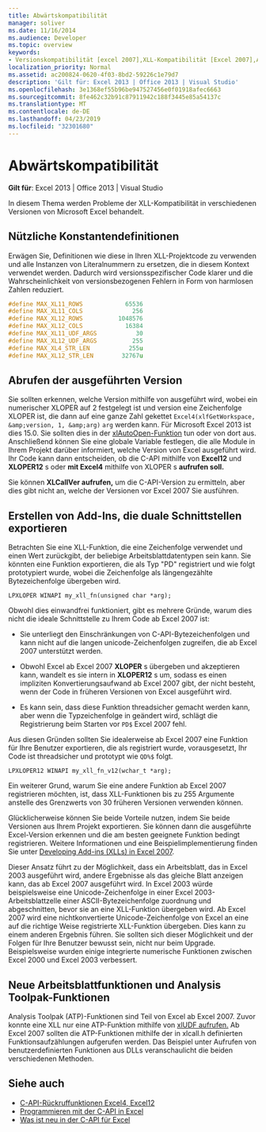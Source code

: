 ```yaml
---
title: Abwärtskompatibilität
manager: soliver
ms.date: 11/16/2014
ms.audience: Developer
ms.topic: overview
keywords:
- Versionskompatibilität [excel 2007],XLL-Kompatibilität [Excel 2007],Abwärtskompatibilität [Excel 2007]
localization_priority: Normal
ms.assetid: ac200824-0620-4f03-8bd2-59226c1e79d7
description: 'Gilt für: Excel 2013 | Office 2013 | Visual Studio'
ms.openlocfilehash: 3e1368ef55b96be947527456e0f01918afec6663
ms.sourcegitcommit: 8fe462c32b91c87911942c188f3445e85a54137c
ms.translationtype: MT
ms.contentlocale: de-DE
ms.lasthandoff: 04/23/2019
ms.locfileid: "32301680"
---
```

# <a name="backward-compatibility"></a>Abwärtskompatibilität

**Gilt für**: Excel 2013 | Office 2013 | Visual Studio 
  
In diesem Thema werden Probleme der XLL-Kompatibilität in verschiedenen Versionen von Microsoft Excel behandelt.
  
## <a name="useful-constant-definitions"></a>Nützliche Konstantendefinitionen

Erwägen Sie, Definitionen wie diese in Ihren XLL-Projektcode zu verwenden und alle Instanzen von Literalnummern zu ersetzen, die in diesem Kontext verwendet werden. Dadurch wird versionsspezifischer Code klarer und die Wahrscheinlichkeit von versionsbezogenen Fehlern in Form von harmlosen Zahlen reduziert.
  
```cpp
#define MAX_XL11_ROWS            65536
#define MAX_XL11_COLS              256
#define MAX_XL12_ROWS          1048576
#define MAX_XL12_COLS            16384
#define MAX_XL11_UDF_ARGS           30
#define MAX_XL12_UDF_ARGS          255
#define MAX_XL4_STR_LEN           255u
#define MAX_XL12_STR_LEN        32767u
```

## <a name="getting-the-running-version"></a>Abrufen der ausgeführten Version

Sie sollten erkennen, welche Version mithilfe von ausgeführt wird, wobei ein numerischer XLOPER auf 2 festgelegt ist und version eine Zeichenfolge XLOPER ist, die dann auf eine ganze Zahl gekettet `Excel4(xlfGetWorkspace, &amp;version, 1, &amp;arg)` `arg` werden kann.   Für Microsoft Excel 2013 ist dies 15.0. Sie sollten dies in der [xlAutoOpen-Funktion](xlautoopen.md) tun oder von dort aus. Anschließend können Sie eine globale Variable festlegen, die alle Module in Ihrem Projekt darüber informiert, welche Version von Excel ausgeführt wird. Ihr Code kann dann entscheiden, ob die C-API mithilfe von **Excel12** und **XLOPER12** s oder **mit Excel4** mithilfe von XLOPER s **aufrufen soll.**
  
Sie können **XLCallVer aufrufen,** um die C-API-Version zu ermitteln, aber dies gibt nicht an, welche der Versionen vor Excel 2007 Sie ausführen. 
  
## <a name="creating-add-ins-that-export-dual-interfaces"></a>Erstellen von Add-Ins, die duale Schnittstellen exportieren

Betrachten Sie eine XLL-Funktion, die eine Zeichenfolge verwendet und einen Wert zurückgibt, der beliebige Arbeitsblattdatentypen sein kann. Sie könnten eine Funktion exportieren, die als Typ "PD" registriert und wie folgt prototypiert wurde, wobei die Zeichenfolge als längengezählte Bytezeichenfolge übergeben wird.
  
`LPXLOPER WINAPI my_xll_fn(unsigned char *arg);`
  
Obwohl dies einwandfrei funktioniert, gibt es mehrere Gründe, warum dies nicht die ideale Schnittstelle zu Ihrem Code ab Excel 2007 ist:
  
- Sie unterliegt den Einschränkungen von C-API-Bytezeichenfolgen und kann nicht auf die langen unicode-Zeichenfolgen zugreifen, die ab Excel 2007 unterstützt werden.
    
- Obwohl Excel ab Excel 2007 **XLOPER** s übergeben und akzeptieren kann, wandelt es sie intern in **XLOPER12** s um, sodass es einen impliziten Konvertierungsaufwand ab Excel 2007 gibt, der nicht besteht, wenn der Code in früheren Versionen von Excel ausgeführt wird.
    
- Es kann sein, dass diese Funktion threadsicher gemacht werden kann, aber wenn die Typzeichenfolge in geändert wird, schlägt die Registrierung beim Starten vor  `PD$` Excel 2007 fehl.
    
Aus diesen Gründen sollten Sie idealerweise ab Excel 2007 eine Funktion für Ihre Benutzer exportieren, die als registriert wurde, vorausgesetzt, Ihr Code ist threadsicher und prototypt wie  `QD%$` folgt.
  
`LPXLOPER12 WINAPI my_xll_fn_v12(wchar_t *arg);`
  
Ein weiterer Grund, warum Sie eine andere Funktion ab Excel 2007 registrieren möchten, ist, dass XLL-Funktionen bis zu 255 Argumente anstelle des Grenzwerts von 30 früheren Versionen verwenden können.
  
Glücklicherweise können Sie beide Vorteile nutzen, indem Sie beide Versionen aus Ihrem Projekt exportieren. Sie können dann die ausgeführte Excel-Version erkennen und die am besten geeignete Funktion bedingt registrieren. Weitere Informationen und eine Beispielimplementierung finden Sie unter [Developing Add-ins (XLLs) in Excel 2007](https://msdn.microsoft.com/library/aa730920.aspx).
  
Dieser Ansatz führt zu der Möglichkeit, dass ein Arbeitsblatt, das in Excel 2003 ausgeführt wird, andere Ergebnisse als das gleiche Blatt anzeigen kann, das ab Excel 2007 ausgeführt wird. In Excel 2003 würde beispielsweise eine Unicode-Zeichenfolge in einer Excel 2003-Arbeitsblattzelle einer ASCII-Bytezeichenfolge zuordnung und abgeschnitten, bevor sie an eine XLL-Funktion übergeben wird. Ab Excel 2007 wird eine nichtkonvertierte Unicode-Zeichenfolge von Excel an eine auf die richtige Weise registrierte XLL-Funktion übergeben. Dies kann zu einem anderen Ergebnis führen. Sie sollten sich dieser Möglichkeit und der Folgen für Ihre Benutzer bewusst sein, nicht nur beim Upgrade. Beispielsweise wurden einige integrierte numerische Funktionen zwischen Excel 2000 und Excel 2003 verbessert.
  
## <a name="new-worksheet-functions-and-analysis-toolpak-functions"></a>Neue Arbeitsblattfunktionen und Analysis Toolpak-Funktionen

Analysis Toolpak (ATP)-Funktionen sind Teil von Excel ab Excel 2007. Zuvor konnte eine XLL nur eine ATP-Funktion mithilfe von [xlUDF aufrufen.](xludf.md) Ab Excel 2007 sollten die ATP-Funktionen mithilfe der in xlcall.h definierten Funktionsaufzählungen aufgerufen werden. Das Beispiel unter Aufrufen von benutzerdefinierten Funktionen aus DLLs veranschaulicht die beiden verschiedenen Methoden.
  
## <a name="see-also"></a>Siehe auch

- [C-API-Rückruffunktionen Excel4, Excel12](c-api-callback-functions-excel4-excel12.md) 
- [Programmieren mit der C-API in Excel](programming-with-the-c-api-in-excel.md)
- [Was ist neu in der C-API für Excel](what-s-new-in-the-c-api-for-excel.md)

